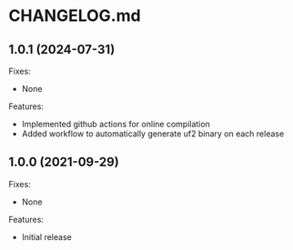 # CHANGELOG.md

## 1.0.1 (2024-07-31)

Fixes:

 - None
 
Features:

 - Implemented github actions for online compilation
 - Added workflow to automatically generate uf2 binary on each release

## 1.0.0 (2021-09-29)

Fixes:

 - None
 
Features:

 - Initial release
